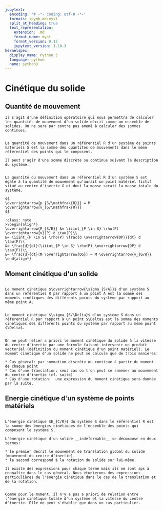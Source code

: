 ```yaml
---
jupytext:
  encoding: '# -*- coding: utf-8 -*-'
  formats: ipynb,md:myst
  split_at_heading: true
  text_representation:
    extension: .md
    format_name: myst
    format_version: 0.13
    jupytext_version: 1.10.3
kernelspec:
  display_name: Python 3
  language: python
  name: python3
---
```

# Cinétique du solide

## Quantité de mouvement

````{margin}
Il s'agit d'une définition opératoire qui nous permettra de calculer les quantités de mouvement d'un solide décrit comme un ensemble de solides. On ne sera par contre pas amené à calculer des sommes continues.
````
````{important} __Quantité de mouvement d'un système de points__

La quantité de mouvement dans un référentiel R d'un système de points matériels S est la somme des quantités de mouvements dans le même référentiel des points qui le composent.

Il peut s'agir d'une somme discrète ou continue suivant la description du système.

````


````{important} __Quantité de mouvement et centre d'inertie__

La quantité du mouvement dans un référentiel R d'un système S est égale à la quantité de mouvement qu'aurait un point matériel fictif situé au centre d'inertie G et dont la masse serait la masse totale du système.

$$
\overrightarrow{p_{S/\mathfrak{R}}} = M \overrightarrow{v_{G/\mathfrak{R}}}
$$
````

````{admonition} Démonstration
:class: note
>\begin{align*}
\overrightarrow{P_{S/R}} &= \iiint_{P \in S} \rho(P) \overrightarrow{v}(P) d \tau(P)\\
&= \iiint_{P \in S} \rho(P) \frac{d \overrightarrow{OP}}{dt} d \tau(P)\\
&= \frac{d}{dt}(\iiint_{P \in S} \rho(P) \overrightarrow{OP} d \tau(P))\\
&= \frac{d}{dt}(M \overrightarrow{OG}) = M \overrightarrow{v_{G/R}}
\end{align*}
````

## Moment cinétique d'un solide

````{important} __Moment cinétique par rapport à un point__

Le moment cinétique $\overrightarrow{\sigma_{S/A}}$ d'un système S dans un référentiel R par rapport à un point A est la somme des moments cinétiques des différents points du système par rapport au même point A.

````

````{important} __Moment cinétique par rapport à un axe__

Le moment cinétique $\sigma_{S/\Delta}$ d'un système S dans un référentiel R par rapport à un point $\Delta$ est la somme des moments cinétiques des différents points du système par rapport au même point $\Delta$.

````

````{topic} ATTENTION

On ne peut relier a priori le moment cinétique du solide à la vitesse du centre d'inertie par une formule faisant intervenir un produit vectoriel (définition du moment cinétique d'un point matériel). Le moment cinétique d'un solide ne peut se calcule que de trois manières:

* Cas général: par sommation discrète ou continue à partir du moment de chaque point
* Cas d'une translation: seul cas où l'on peut se ramener au mouvement du centre d'inertie (cf. suite)
* Cas d'une rotation:  une expression du moment cinétique sera donnée par la suite.

````

## Energie cinétique d'un système de points matériels

````{important} __Energie cinétique d'un système de point matériel__

L'énergie cinétique $E_{C/R}$ du système S dans le référentiel R est la somme des énergies cinétiques de l'ensemble des points qui composent le système S.

````

````{topic} Termes de l'énergie cinétique (Admis)
L'énergie cinétique d'un solide __indéformable__ se décompose en deux termes:

* le premier décrit le mouvement de translation global du solide (mouvement du centre d'inertie).
* le second correspond à la rotation du solide sur lui-même.

Il existe des expressions pour chaque terme mais ils ne sont aps à connaître dans le cas général. Nous étudierons des expressions particulières de l'énergie cinétique dans le cas de la translation et de la rotation.
````

````{topic} ATTENTION

Comme pour le moment, il n'y a pas a priori de relation entre l'énergie cinétique totale d'un système et la vitesse du centre d'inertie. Elle ne peut s'établir que dans un cas particulier.

````

